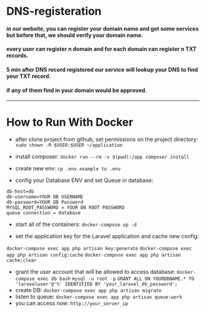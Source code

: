 # DNS-registeration

#### in our website, you can register your domain name and get some services but before that, we should verify your domain name.
#### every user can register n domain and for each domain can register n TXT records.
#### 5 min after DNS record registered our service will lookup your DNS to find your TXT record.
#### if any of them find in your domain would be approved.
--------
# How to Run With Docker
* after clone project from github, set permissions on the project directory:
```sudo chown -R $USER:$USER ~/application```
* install composer:
```docker run --rm -v $(pwd):/app composer install```
* create new env:
```cp .env.example to .env```

* config your Database ENV and set Queue in database:
```
db-host=db
db-username=YOUR DB USERNAME
db-password=YOUR DB Password
MYSQL_ROOT_PASSWORD = YOUR DB ROOT PASSWORD
queue connection = database
```
* start all of the containers:
```docker-compose up -d```

* set the application key for the Laravel application and cache new config:

```docker-compose exec app php artisan key:generate```
```docker-compose exec app php artisan config:cache```
```docker-compose exec app php artisan cache:clear```
* grant the user account that will be allowed to access database:
```docker-compose exec db bash```
```mysql -u root -p```
```GRANT ALL ON YOURDBNAME.* TO 'laraveluser'@'%' IDENTIFIED BY 'your_laravel_db_password';```
* create DB:
```docker-compose exec app php artisan migrate```
* listen to queue:
```docker-compose exec app php artisan queue:work```
* you can access now:
```http://your_server_ip```
